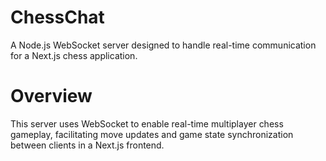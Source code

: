 # ChessChat

A Node.js WebSocket server designed to handle real-time communication for a Next.js chess application.

# Overview

This server uses WebSocket to enable real-time multiplayer chess gameplay, facilitating move updates and game state synchronization between clients in a Next.js frontend.
